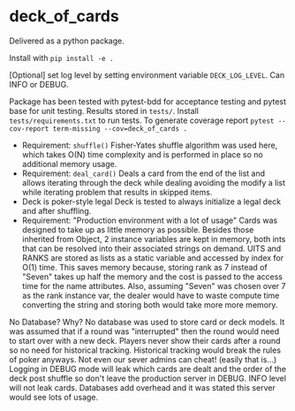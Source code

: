 # deck_of_cards

Delivered as a python package. 

Install with `pip install -e .`

[Optional] set log level by setting environment variable `DECK_LOG_LEVEL`. Can INFO or DEBUG.

Package has been tested with pytest-bdd for acceptance testing and pytest base for unit testing. Results stored in `tests/`. Install `tests/requirements.txt` to run tests.
To generate coverage report `pytest --cov-report term-missing --cov=deck_of_cards .`

- Requirement: `shuffle()`
Fisher-Yates shuffle algorithm was used here, which takes O(N) time complexity and is performed in place so no additional memory usage. 
- Requirement: `deal_card()`
Deals a card from the end of the list and allows iterating through the deck while dealing avoiding the modify a list while iterating problem that results in skipped items. 
- Deck is poker-style legal
Deck is tested to always initialize a legal deck and after shuffling. 
- Requirement: "Production environment with a lot of usage"
Cards was designed to take up as little memory as possible. Besides those inherited from Object, 2 instance variables are kept in memory, both ints that can be resolved into their associated strings on demand. UITS and RANKS are stored as lists as a static variable and accessed by index for O(1) time. This saves memory because, storing rank as 7 instead of "Seven" takes up half the memory and the cost is passed to the access time for the name attributes. Also, assuming "Seven" was chosen over 7 as the rank instance var, the dealer would have to waste compute time converting the string and storing both would take more more memory. 

No Database? Why?
No database was used to store card or deck models. It was assumed that if a round was "interrupted" then the round would need to start over with a new deck. Players never show their cards after a round so no need for historical tracking. Historical tracking would break the rules of poker anyways. Not even our sever admins can cheat! (easily that is...) Logging in DEBUG mode will leak which cards are dealt and the order of the deck post shuffle so don't leave the production server in DEBUG. INFO level will not leak cards.
Databases add overhead and it was stated this server would see lots of usage. 

